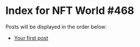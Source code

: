 # Index for NFT World #468
Posts will be displayed in the order below:

- [Your first post](./001-first.md)

